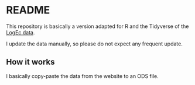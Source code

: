 # README

This repository is basically a version adapted for R and the Tidyverse of the [LogEc data](https://logec.repec.org/details.htm).

I update the data manually, so please do not expect any frequent update.

## How it works

I basically copy-paste the data from the website to an ODS file.